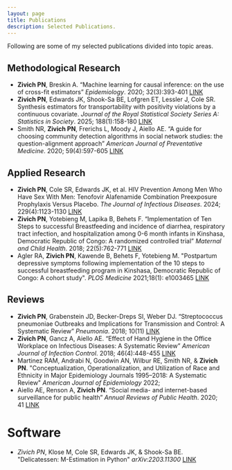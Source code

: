 ```yaml
---
layout: page
title: Publications
description: Selected Publications.
---
```


Following are some of my selected publications divided into topic areas.

## Methodological Research

- **Zivich PN**, Breskin A. “Machine learning for causal inference: on the use of cross-fit estimators” *Epidemiology*. 2020; 32(3):393-401 [LINK](https://arxiv.org/pdf/2004.10337.pdf)
- **Zivich PN**, Edwards JK, Shook-Sa BE, Lofgren ET, Lessler J, Cole SR. Synthesis estimators for transportability with positivity violations by a continuous covariate. *Journal of the Royal Statistical Society Series A: Statistics in Society*. 2025; 188(1):158-180 [LINK](https://academic.oup.com/jrsssa/article/188/1/158/7747432)
- Smith NR, **Zivich PN**, Frerichs L, Moody J, Aiello AE. “A guide for choosing community detection algorithms in social network studies: the question-alignment approach” *American Journal of Preventative Medicine*. 2020; 59(4):597-605 [LINK](https://www.ncbi.nlm.nih.gov/labs/pmc/articles/PMC7508227/)


## Applied Research

- **Zivich PN**, Cole SR, Edwards JK, et al. HIV Prevention Among Men Who Have Sex With Men: Tenofovir Alafenamide Combination Preexposure Prophylaxis Versus Placebo. *The Journal of Infectious Diseases*. 2024; 229(4):1123-1130 [LINK](https://pubmed.ncbi.nlm.nih.gov/37969014/)
- **Zivich PN**, Yotebieng M, Lapika B, Behets F. “Implementation of Ten Steps to successful Breastfeeding and incidence of diarrhea, respiratory tract infection, and hospitalization among 0-6 month infants in Kinshasa, Democratic Republic of Congo: A randomized controlled trial” *Maternal and Child Health*. 2018; 22(5):762-771 [LINK](https://link.springer.com/article/10.1007%2Fs10995-018-2446-9)
- Agler RA, **Zivich PN**, Kawende B, Behets F, Yotebieng M. "Postpartum depressive symptoms following implementation of the 10 steps to successful breastfeeding program in Kinshasa, Democratic Republic of Congo: A cohort study". *PLOS Medicine* 2021;18(1): e1003465 [LINK](https://journals.plos.org/plosmedicine/article?id=10.1371/journal.pmed.1003465)


## Reviews

- **Zivich PN**, Grabenstein JD, Becker-Dreps SI, Weber DJ. “Streptococcus pneumoniae Outbreaks and Implications for Transmission and Control: A Systematic Review” *Pneumonia*. 2018; 10(11) [LINK](https://link.springer.com/article/10.1186/s41479-018-0055-4)
- **Zivich PN**, Gancz A, Aiello AE. “Effect of Hand Hygiene in the Office Workplace on Infectious Diseases: A Systematic Review” *American Journal of Infection Control*. 2018; 46(4):448-455 [LINK](https://www.sciencedirect.com/science/article/pii/S0196655317311483)
- Martinez RAM, Andrabi N, Goodwin AN, Wilbur RE, Smith NR, & **Zivich PN**. "Conceptualization, Operationalization, and Utilization of Race and Ethnicity in Major Epidemiology Journals 1995–2018: A Systematic Review" *American Journal of Epidemiology* 2022;
- Aiello AE, Renson A, **Zivich PN**. “Social media- and internet-based surveillance for public health” *Annual Reviews of Public Health*. 2020; 41 [LINK](https://www.annualreviews.org/doi/abs/10.1146/annurev-publhealth-040119-094402)

# Software

- *Zivich PN*, Klose M, Cole SR, Edwards JK, & Shook-Sa BE. "Delicatessen: M-Estimation in Python" *arXiv:2203.11300* [LINK](https://arxiv.org/abs/2203.11300)
